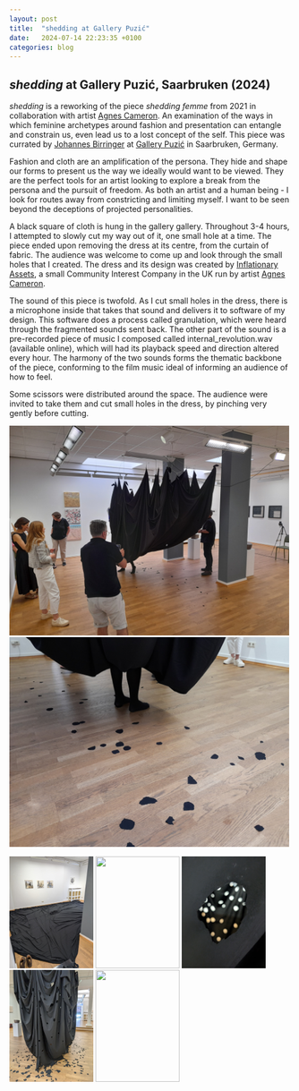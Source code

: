 ```yaml
---
layout: post
title:  "shedding at Gallery Puzić"
date:   2024-07-14 22:23:35 +0100
categories: blog
---
```


<h2><i>shedding</i> at Gallery Puzić, Saarbruken (2024)</h2>

*shedding* is a reworking of the piece *shedding femme* from 2021 in collaboration with artist [Agnes Cameron][agnes_cameron]. An examination of the ways in which feminine archetypes around fashion and presentation can entangle and constrain us, even lead us to a lost concept of the self. This piece was currated by [Johannes Birringer][johan] at [Gallery Puzić][galleryp] in Saarbruken, Germany.

Fashion and cloth are an amplification of the persona. They hide and shape our forms to present us the way we ideally would want to be viewed. They are the perfect tools for an artist looking to explore a break from the persona and the pursuit of freedom. As both an artist and a human being - I look for routes away from constricting and limiting myself. I want to be seen beyond the deceptions of projected personalities.

A black square of cloth is hung in the gallery gallery. Throughout 3-4 hours, I attempted to slowly cut my way out of it, one small hole at a time. The piece ended upon removing the dress at its centre, from the curtain of fabric. The audience was welcome to come up and look through the small holes that I created. The dress and its design was created by [Inflationary Assets][inflationary], a small Community Interest Company in the UK run by artist [Agnes Cameron][agnes_cameron].

The sound of this piece is twofold. As I cut small holes in the dress, there is a microphone inside that takes that sound and delivers it to software of my design. This software does a process called granulation, which were heard through the fragmented sounds sent back. The other part of the sound is a pre-recorded piece of music I composed called internal_revolution.wav (available online), which will had its playback speed and direction altered every hour. The harmony of the two sounds forms the thematic backbone of the piece, conforming to the film music ideal of informing an audience of how to feel.

Some scissors were distributed around the space. The audience were invited to take them and cut small holes in the dress, by pinching very gently before cutting.
<p><img src="/assets/img/shedding/performance.jpg" height="375" width="500"/>
<img src="/assets/img/shedding/feet.jpg" height="375" width="500"/></p>
<img src="/assets/img/shedding/setup1.jpg" height="200" width="150"/>
<img src="/assets/img/shedding/setup2.jpg" height="200" width="150"/> 
<img src="/assets/img/shedding/holes.jpg" height="200" width="150"/>
<img src="/assets/img/shedding/end1.jpg" height="200" width="150"/>
<img src="/assets/img/shedding/end2.jpg" height="200" width="150"/>

[johan]: https://en.wikipedia.org/wiki/Johannes_Birringer
[galleryp]: https://gallery-puzic.com/en/
[inflationary]: https://inflationaryassets.com/
[agnes_cameron]: https://agnescameron.info/